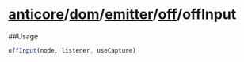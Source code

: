 # [anticore](../../../../../../#reference)/[dom](../../../#reference)/[emitter](../../#reference)/[off](../#reference)/<a name="reference">offInput</a>

##Usage

```js
offInput(node, listener, useCapture)
```